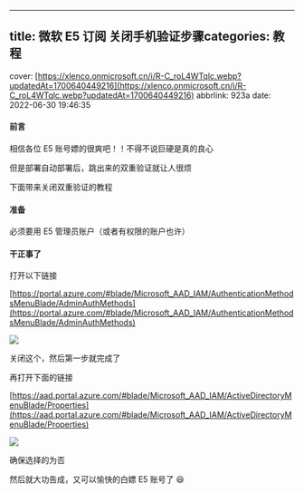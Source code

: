 ---


## title: 微软 E5 订阅 关闭手机验证步骤categories: 教程
cover: [https://xlenco.onmicrosoft.cn/i/R-C_roL4WTqlc.webp?updatedAt=1700640449216](https://xlenco.onmicrosoft.cn/i/R-C_roL4WTqlc.webp?updatedAt=1700640449216)
abbrlink: 923a
date: 2022-06-30 19:46:35

#### 前言

相信各位 E5 账号嫖的很爽吧！！不得不说巨硬是真的良心

但是部署自动部署后，跳出来的双重验证就让人很烦

下面带来关闭双重验证的教程

#### 准备

必须要用 E5 管理员账户（或者有权限的账户也许）

#### 干正事了

打开以下链接

[https://portal.azure.com/#blade/Microsoft_AAD_IAM/AuthenticationMethodsMenuBlade/AdminAuthMethods](https://portal.azure.com/#blade/Microsoft_AAD_IAM/AuthenticationMethodsMenuBlade/AdminAuthMethods)

![](https://ik.imagekit.io/nicexl/text/gfngn_7-CSFJFbp.jpg?ik-sdk-version=javascript-1.4.3&updatedAt=1656590646811#id=GkJei&originHeight=580&originWidth=1434&originalType=binary&ratio=1&rotation=0&showTitle=false&status=done&style=none&title=#alt=)

关闭这个，然后第一步就完成了

再打开下面的链接

[https://aad.portal.azure.com/#blade/Microsoft_AAD_IAM/ActiveDirectoryMenuBlade/Properties](https://aad.portal.azure.com/#blade/Microsoft_AAD_IAM/ActiveDirectoryMenuBlade/Properties)

![](https://ik.imagekit.io/nicexl/text/aad.portal.azure.com_0oKWfIH0JN.jpeg?ik-sdk-version=javascript-1.4.3&updatedAt=1656591132768#id=IGKVy&originHeight=593&originWidth=1234&originalType=binary&ratio=1&rotation=0&showTitle=false&status=done&style=none&title=#alt=)

确保选择的为否

然后就大功告成，又可以愉快的白嫖 E5 账号了 😆
